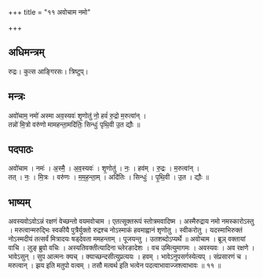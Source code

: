 +++
title = "११ अवोचाम नमो"

+++
## अधिमन्त्रम्
रुद्रः। कुत्स आङ्गिरसः। त्रिष्टुप्।

## मन्त्रः
अवो॑चाम॒ नमो॑ अस्मा अव॒स्यवः॑ शृ॒णोतु॑ नो॒ हवं॑ रु॒द्रो म॒रुत्वा॑न् ।  
तन्नो॑ मि॒त्रो वरु॑णो मामहन्ता॒मदि॑तिः॒ सिन्धुः॑ पृथि॒वी उ॒त द्यौः ॥

## पदपाठः
अवो॑चाम । नमः॑ । अ॒स्मै॒ । अ॒व॒स्यवः॑ । शृ॒णोतु॑ । नः॒ । हव॑म् । रु॒द्रः । म॒रुत्वा॑न् ।  
तत् । नः॒ । मि॒त्रः । वरु॑णः । म॒म॒ह॒न्ता॒म् । अदि॑तिः । सिन्धुः॑ । पृ॒थि॒वी । उ॒त । द्यौः ॥

## भाष्यम्
अवस्यवोऽवोऽन्नं रक्षणं वेच्छन्तो वयमवोचाम । एतत्सूक्तरूपं स्तोत्रमवादिष्म । अस्मैरुद्राय नमो नमस्कारोऽस्तु । मरुत्वान्मरुद्भिः स्वकीयै पुत्रैर्युक्तो रुद्रश्च नोऽस्माकं हवमाह्वानं शृणोतु । स्वीकरोतु । यदस्माभिरुक्तं नोऽस्मदीयं तत्सर्वं मित्रादयः षड्देवता ममहन्ताम् । पूजयन्तु । उतशब्दोऽप्यर्थे ॥ अवोचाम । ब्रूञ् वक्तायां वाचि । लुङ् ब्रुवो वचिः । अस्यतिवक्तीत्यादिना च्लेरङादेशः । वच उमित्युमागमः । अवस्यवः । अव रक्षणे । भावेऽसुन् । सुप आत्मनः क्यच् । क्याच्छन्दसीत्युप्रत्ययः । हवम् । भावेऽनुपसर्गस्येत्यप् । संप्रसारणं च । मरुत्वान् । झय इति मतुपो वत्वम् । तसौ मत्वर्थ इति भत्वेन पदत्वाभावाज्जश्त्वाभावः ॥ ११ ॥